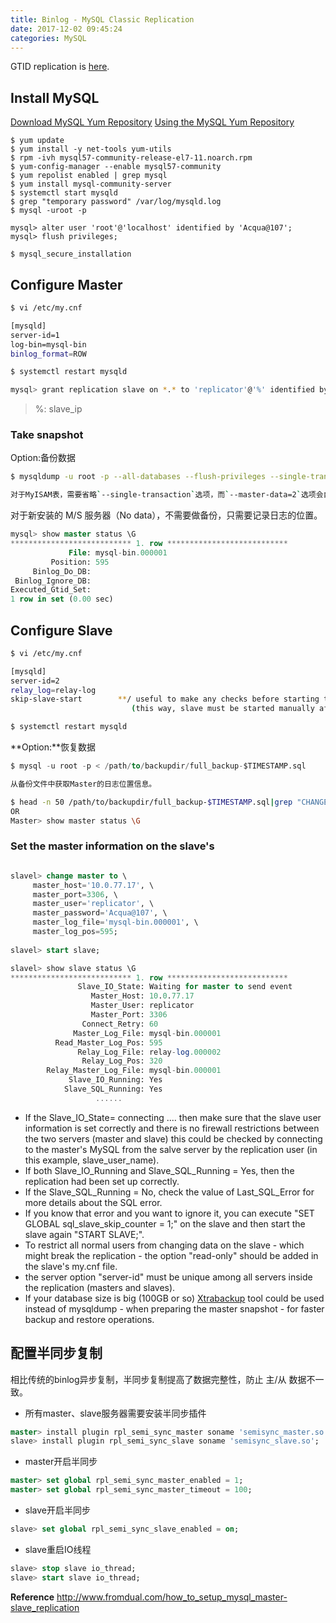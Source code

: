 ```yaml
---
title: Binlog - MySQL Classic Replication
date: 2017-12-02 09:45:24
categories: MySQL
---
```

GTID replication is [here](https://acquaai.github.io/2017/12/03/gtid-rep/).

## Install MySQL

[Download MySQL Yum Repository](https://dev.mysql.com/downloads/repo/yum/)
[Using the MySQL Yum Repository](https://dev.mysql.com/doc/mysql-yum-repo-quick-guide/en/)

```
$ yum update
$ yum install -y net-tools yum-utils
$ rpm -ivh mysql57-community-release-el7-11.noarch.rpm
$ yum-config-manager --enable mysql57-community
$ yum repolist enabled | grep mysql
$ yum install mysql-community-server
$ systemctl start mysqld
$ grep "temporary password" /var/log/mysqld.log
$ mysql -uroot -p

mysql> alter user 'root'@'localhost' identified by 'Acqua@107';
mysql> flush privileges;

$ mysql_secure_installation
```
<!-- more -->

## Configure Master

```bash
$ vi /etc/my.cnf

[mysqld]
server-id=1
log-bin=mysql-bin
binlog_format=ROW

$ systemctl restart mysqld

mysql> grant replication slave on *.* to 'replicator'@'%' identified by 'Acqua@107';
```

> %: slave_ip

### Take snapshot

Option:备份数据

```bash
$ mysqldump -u root -p --all-databases --flush-privileges --single-transaction --master-data=2 --flush-logs --triggers --routines --events --hex-blob >/path/to/backupdir/full_backup-$TIMESTAMP.sql

对于MyISAM表，需要省略`--single-transaction`选项，而`--master-data=2`选项会自动打开`--lock-all-tables`。
```

对于新安装的 M/S 服务器（No data），不需要做备份，只需要记录日志的位置。

```sql
mysql> show master status \G
*************************** 1. row ***************************
             File: mysql-bin.000001
         Position: 595
     Binlog_Do_DB: 
 Binlog_Ignore_DB: 
Executed_Gtid_Set: 
1 row in set (0.00 sec)
```

## Configure Slave

```bash
$ vi /etc/my.cnf

[mysqld]
server-id=2
relay_log=relay-log
skip-slave-start		**/ useful to make any checks before starting the slave
                           (this way, slave must be started manually after each mysql restart)

$ systemctl restart mysqld
```

**Option:**恢复数据

```sql
$ mysql -u root -p < /path/to/backupdir/full_backup-$TIMESTAMP.sql
```

```bash
从备份文件中获取Master的日志位置信息。

$ head -n 50 /path/to/backupdir/full_backup-$TIMESTAMP.sql|grep "CHANGE MASTER TO"
OR
Master> show master status \G
```

### Set the master information on the slave's

```sql

slavel> change master to \
     master_host='10.0.77.17', \
     master_port=3306, \
     master_user='replicator', \
     master_password='Acqua@107', \
     master_log_file='mysql-bin.000001', \
     master_log_pos=595;
     
slavel> start slave;

slavel> show slave status \G
*************************** 1. row ***************************
               Slave_IO_State: Waiting for master to send event
                  Master_Host: 10.0.77.17
                  Master_User: replicator
                  Master_Port: 3306
                Connect_Retry: 60
              Master_Log_File: mysql-bin.000001
          Read_Master_Log_Pos: 595
               Relay_Log_File: relay-log.000002
                Relay_Log_Pos: 320
        Relay_Master_Log_File: mysql-bin.000001
             Slave_IO_Running: Yes
            Slave_SQL_Running: Yes     
                   ......
```
		    
+ If the Slave_IO_State= connecting .... then make sure that the slave user information is set correctly and there is no firewall restrictions between the two servers (master and slave) this could be checked by connecting to the master's MySQL from the salve server by the replication user (in this example, slave_user_name).
+ If both Slave_IO_Running and Slave_SQL_Running = Yes, then the replication had been set up correctly.
+ If the Slave_SQL_Running = No, check the value of Last_SQL_Error for more details about the SQL error.
+ If you know that error and you want to ignore it, you can execute "SET GLOBAL sql_slave_skip_counter = 1;" on the slave and then start the slave again "START SLAVE;".
+ To restrict all normal users from changing data on the slave - which might break the replication - the option "read-only" should be added in the slave's my.cnf file.
+ the server option "server-id" must be unique among all servers inside the replication (masters and slaves).
+ If your database size is big (100GB or so) [Xtrabackup](https://acquaai.github.io/2018/01/31/xtrabackup/) tool could be used instead of mysqldump - when preparing the master snapshot - for faster backup and restore operations.

## 配置半同步复制

相比传统的binlog异步复制，半同步复制提高了数据完整性，防止 主/从 数据不一致。

+ 所有master、slave服务器需要安装半同步插件

```sql
master> install plugin rpl_semi_sync_master soname 'semisync_master.so';
slave> install plugin rpl_semi_sync_slave soname 'semisync_slave.so';
```

+ master开启半同步

```sql
master> set global rpl_semi_sync_master_enabled = 1;
master> set global rpl_semi_sync_master_timeout = 100;
```

+ slave开启半同步

```sql
slave> set global rpl_semi_sync_slave_enabled = on;
```

+ slave重启IO线程

```sql
slave> stop slave io_thread;
slave> start slave io_thread;
```

**Reference**
http://www.fromdual.com/how_to_setup_mysql_master-slave_replication
